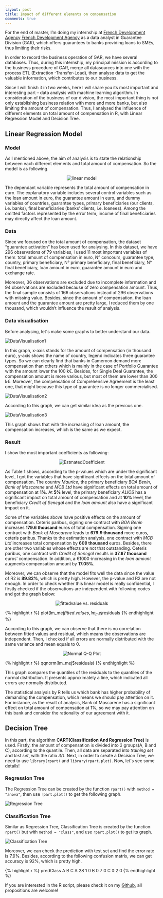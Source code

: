 ```yaml
---
layout: post
title: Impact of different elements on compensation
comments: true
---
```


For the end of master, I’m doing my internship at [French Development Agency]
[French Development Agency] as a data analyst in Guarantee Division (GAR), which
offers guarantees to banks providing loans to SMEs, thus limiting their risks.

In order to record the business operation of GAR, we have several databases.
Thus, during this internship, my principal mission is according to the business
procedure of GAR, merge all datasources into one with the process ETL (Extraction
-Transfer-Load), then analyse data to get the valuable information, which
contributes to our business.

Since I will finish it in two weeks, here I will share you its most important
and interesting part – data analysis with machine learning algorithm. In
consideration of the business of our division, the most important thing is not
only establishing business relation with more and more banks, but also limiting
the amount of compensation. Thus, I analysed the influence of different elements
on total amount of compensation in R, with Linear Regression Model and Decision
Tree.

## Linear Regression Model

### Model

As I mentioned above, the aim of analysis is to state the relationship between
each different elements and total amount of compensation. So the model is as
following.

<p align="center">
  <img alt="linear model" src="{{ site.baseurl }}/images/20161111-linearmodel.png"/>
</p>

The dependant variable represents the total amount of compensation in euro.
The explanatory variable  includes several control variables such as the loan
amount in euro, the guarantee amount in euro, and dummy variables of countries,
guarantee types, primary beneficiaries (our clients, i.e. banks), final
beneficiaries (banks’ clients, i.e. loanees). Among the omitted factors
represented by the error term, income of final beneficiaries may directly affect
the loan amount.

### Data

Since we focused on the total amount of compensation, the dataset “guarantee
activation” has been used for analysing. In this dataset, we have 296 observations
of 79 variables, I used 11 most important variables of them: total amount of
compensation in euro, N° concours, guarantee type, country, primary beneficiary,
N° primary beneficiary, final beneficiary, N° final beneficiary, loan amount in
euro, guarantee amount in euro and exchange rate.

Moreover, 36 observations are excluded due to incomplete information and 94
observations are excluded because of zero compensation amount. Thus, the final
sample consists of 166 observations instead of 296 observations with missing
value. Besides, since the amount of compensation, the loan amount and the
guarantee amount are pretty large, I reduced them by one thousand, which wouldn’t
influence the result of analysis.

### Data visualisation

Before analysing, let's make some graphs to better understand our data.

<img alt="DataVisualisation1" src="{{ site.baseurl }}/images/20161111-dataviz1.png"/>

In this graph, x-axis stands for the amount of compensation (in thousand euro),
y-axis shows the name of country, legend indicates three guarantee types. So we
can clearly find that banks in Cameroon demand more compensation than others
which is mainly in the case of Portfolio Guarantee with the amount lower the 100
k€. Besides, for Single Deal Guarantee, the compensation amount is more various,
but most of them are lower than 300 k€. Moreover, the compensation of Comprehensive
Agreement is the least one, that might because this type of guarantee is no
longer commercialised.

<img alt="DataVisualisation2" src="{{ site.baseurl }}/images/20161111-dataviz2.png"/>

According to this graph, we can get similar idea as the previous one.

<img alt="DataVisualisation3" src="{{ site.baseurl }}/images/20161111-dataviz3.png"/>

This graph shows that with the increasing of loan amount, the compensation
increases, which is the same as we expect.


### Result

I show the most important coefficients as following:

<p align="center">
  <img alt="EstmatedCoefficient" src="{{ site.baseurl }}/images/20161111-estimatedcoeff.png"/>
</p>

As Table 1 shows, according to the p-values which are under the significant
level, I got the variables that have significant effects on the total amount of
compensation. The country _Maurice_, the primary beneficiary _BOA Benin_, _Bank
of Mascarene_ and _MCB Ltd_ have significant effects on total amount of compensation
at **1%**. At **5%** level, the primary beneficiary _ALIOS_ has a significant
impact on total amount of compensation and at **10%** level, the beneficiary
_Credit of Senegal_ and the _loan amount_ also have a significant impact on it.

Some of the variables above have positive effects on the amount of compensation.
Ceteris paribus, signing one contract with _BOA Benin_ increases **179.6 thousand**
euros of total compensation. Signing one contract with _Bank of Mascarene_ leads
to **679.9 thousand** more euros, ceteris paribus. Thanks to the estimation
analysis, one contract with _MCB Ltd_ increases total compensation by **609
thousand** euros. Besides, there are other two variables whose effects are not
that outstanding. Ceteris paribus, one contract with _Credit of Senegal_ results
in **37.87 thousand** euros’ compensation. In addition, a €1000-increasing in
the _loan amount_ augments compensation amount by **17.05%**.

Moreover, we can observe that the model fits well the data since the value of R2
is **89.82%**, which is pretty high. However, the p-value and R2 are not enough.
In order to check whether this linear model is really confidential, I firstly
checked if the observations are independent with following codes and got the
graph below:

<p align="center">
  <img alt="fittedvalue vs. residuals" src="{{ site.baseurl }}/images/20161111-fittedvalue-residuals.png"/>

</p> 

{% highlight r %}
plot(lm_mej$fitted.values, lm_mej$residuals
{% endhighlight %}

According to this graph, we can observe that there is no correlation between
fitted values and residual, which means the observations are independent. Then,
I checked if all errors are normally distributed with the same variance and mean
equals to 0.

<p align="center">
  <img alt="Normal Q-Q Plot" src="{{ site.baseurl }}/images/20161111-normalqqplot.png"/>
</p>

{% highlight r %}
qqnorm(lm_mej$residuals)
{% endhighlight %}

This graph compares the quantiles of the residuals to the quantiles of the normal
distribution. It presents approximately a line, which indicated all errors are
normally distributed.

The statistical analysis by R tells us which bank has higher probability of
demanding the compensation, which means we should pay attention on it. For
instance, as the result of analysis, Bank of Mascarene has a significant effect
on total amount of compensation at 1%, so we may pay attention on this bank and
consider the rationality of our agreement with it.


## Decision Tree

In this part, the algorithm **CART(Classification And Regression Tree)** is used.
Firstly, the amount of compensation is divided into 3 groups(A, B and C),
according to the quantile. Then, all data are separated into _training set_ and
_test set_, with the ratio _3/1_. Next, in order to create a Decision Tree, we
need to use `library(rpart)` and `library(rpart.plot)`. Now, let's see some
details!

### Regression Tree

The Regression Tree can be created by the function `rpart()` with `method =
"anova"`, then use `rpart.plot()` to get the following graph.

<img alt="Regression Tree" src="{{ site.baseurl }}/images/20161111-DT-RT.png"/>

### Classification Tree

Similar as Regression Tree, Classification Tree is created by the function
`rpart()` but with `method = "class"`, and use `rpart.plot()` to get its graph.

<img alt="Classification Tree" src="{{ site.baseurl }}/images/20161111-DT-CT.png"/>

Moreover, we can check the prediction with test set and find the error rate is
7.9%. Besides, according to the following confusion matrix, we can get accuracy
is 92%, which is pretty high.

{% highlight r %}
   predClass
     A  B  C
  A 28  1  0
  B  0  7  0
  C  0  2  0
{% endhighlight %}

If you are interested in the R script, please check it on my [Github][Github],
all propositions are welcome!

[French Development Agency]: http://www.afd.fr/home
[Github]: https://github.com/jingwen-z/R/blob/master/TSE/internship/project_AFD.R
